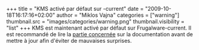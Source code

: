 +++
title = "KMS activé par défaut sur -current"
date = "2009-10-18T16:17:16+02:00"
author = "Miklos Vajna"
categories = ["warning"]
thumbnail.src = "images/categories/warning.png"
thumbnail.visibility = "list"
+++
KMS est maintenant activé par défaut sur Frugalware-current. Il est recommandé de lire la [partie concernée](/docs/upgrade#_kernel_mode_setting) sur la documentation avant de mettre à jour afin d'éviter de mauvaises surprises.